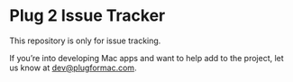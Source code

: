 # Plug 2 Issue Tracker

This repository is only for issue tracking.

If you’re into developing Mac apps and want to help add to the project, let us know at dev@plugformac.com.
